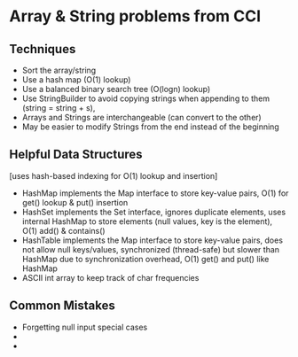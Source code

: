 # Array & String problems from CCI

## Techniques
* Sort the array/string
* Use a hash map (O(1) lookup)
* Use a balanced binary search tree (O(logn) lookup)
* Use StringBuilder to avoid copying strings when appending to them (string = string + s),
* Arrays and Strings are interchangeable (can convert to the other)
* May be easier to modify Strings from the end instead of the beginning

## Helpful Data Structures 
[uses hash-based indexing for O(1) lookup and insertion]
* HashMap implements the Map interface to store key-value pairs, O(1) for get() lookup & put() insertion
* HashSet implements the Set interface, ignores duplicate elements, uses internal HashMap to store elements (null values, key is the element), O(1) add() & contains()
* HashTable implements the Map interface to store key-value pairs, does not allow null keys/values, synchronized (thread-safe) but slower than HashMap due to synchronization overhead, O(1) get() and put() like HashMap
* ASCII int array to keep track of char frequencies

## Common Mistakes
* Forgetting null input special cases
*
*
